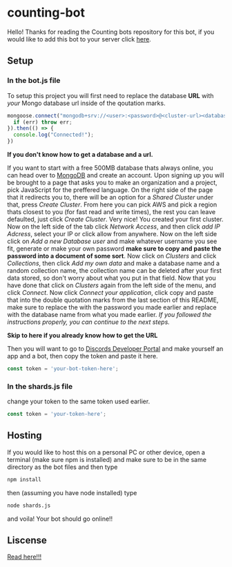 # counting-bot
Hello! Thanks for reading the Counting bots repository for this bot, if you would like to add this bot to your server click [here](https://discord.com/api/oauth2/authorize?client_id=759932294026362900&permissions=354368&scope=bot).

## Setup
### In the bot.js file
To setup this project you will first need to replace the database **URL** with *your* Mongo database url inside of the qoutation marks.
```javascript
mongoose.connect("mongodb+srv://<user>:<password>@<cluster-url><database-name>?retryWrites=true&w=majority", { useNewUrlParser: true, useUnifiedTopology: true }).catch(err => {
  if (err) throw err;
}).then(() => {
  console.log("Connected!");
})
```
**If you don't know how to get a database and a url.**

If you want to start with a free 500MB database thats always online, you can head over to [MongoDB](https://www.mongodb.com/) and create an account. Upon signing up you will be brought to a page that asks you to make an organization and a project, pick JavaScript for the preffered language. On the right side of the page that it redirects you to, there will be an option for a *Shared Cluster* under that, press *Create Cluster*. From here you can pick AWS and pick a region thats closest to you (for fast read and write times), the rest you can leave defaulted, just click *Create Cluster*. Very nice! You created your first cluster. Now on the left side of the tab click *Network Access*, and then click *add IP Adcress*, select your IP or click allow from anywhere. Now on the left side click on *Add a new Database user* and make whatever username you see fit, generate or make your own password **make sure to copy and paste the password into a document of some sort**. Now click on *Clusters* and click *Collections*, then click *Add my own data* and make a database name and a random collection name, the collection name can be deleted after your first data stored, so don't worry about what you put in that field. Now that you have done that click on *Clusters* again from the left side of the menu, and click *Connect*. Now click *Connect your application*, click copy and paste that into the double quotation marks from the last section of this README, make sure to replace the <password> with the password you made earlier and replace <dbname> with the database name from what you made earlier.
 *If you followed the instructions properly, you can continue to the next steps.*



**Skip to here if you already know how to get the URL** 


Then you will want to go to [Discords Developer Portal](https://discord.com/developers/applications/) and make yourself an app and a bot, then copy the token and paste it here.
```javascript
const token = 'your-bot-token-here';
```

### In the shards.js file
change your token to the same token used earlier.
```javascript
const token = 'your-token-here';
```

## Hosting
If you would like to host this on a personal PC or other device, open a terminal (make sure npm is installed) and make sure to be in the same directory as the bot files and then type
```bash
npm install
```
then (assuming you have node installed) type
```bash
node shards.js
```
and voila! Your bot should go online!!

## Liscense
[Read here!!!](https://github.com/MutantRabbit767/counting-bot/blob/master/LICENSE)
